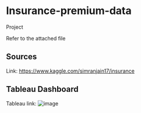 # Insurance-premium-data
Project

Refer to the attached file 

## Sources
Link: https://www.kaggle.com/simranjain17/insurance 

## Tableau Dashboard
Tableau link: 
![image](https://user-images.githubusercontent.com/95040177/172092395-d67bd072-1930-4008-9183-26da838f5bc0.png)

